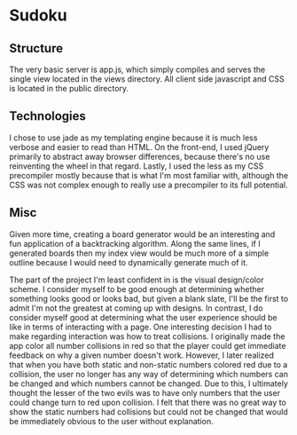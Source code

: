 # Sudoku

## Structure
The very basic server is app.js, which simply compiles and serves the single view located in the views directory. All client side javascript and CSS is located in the public directory.

## Technologies

I chose to use jade as my templating engine because it is much less verbose and easier to read than HTML. On the front-end, I used jQuery primarily to abstract away browser differences, because there's no use reinventing the wheel in that regard. Lastly, I used the less as my CSS precompiler mostly because that is what I'm most familiar with, although the CSS was not complex enough to really use a precompiler to its full potential.

## Misc

Given more time, creating a board generator would be an interesting and fun application of a backtracking algorithm. Along the same lines, if I generated boards then my index view would be much more of a simple outline because I would need to dynamically generate much of it.

The part of the project I'm least confident in is the visual design/color scheme. I consider myself to be good enough at determining whether something looks good or looks bad, but given a blank slate, I'll be the first to admit I'm not the greatest at coming up with designs. In contrast, I do consider myself good at determining what the user experience should be like in terms of interacting with a page. One interesting decision I had to make regarding interaction was how to treat collisions. I originally made the app color all number collisions in red so that the player could get immediate feedback on why a given number doesn't work. However, I later realized that when you have both static and non-static numbers colored red due to a collision, the user no longer has any way of determining which numbers can be changed and which numbers cannot be changed. Due to this, I ultimately thought the lesser of the two evils was to have only numbers that the user could change turn to red upon collision. I felt that there was no great way to show the static numbers had collisions but could not be changed that would be immediately obvious to the user without explanation.
